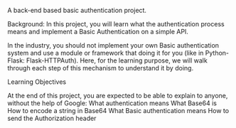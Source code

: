 A back-end based basic authentication project.

Background:
In this project, you will learn what the authentication process means and implement a Basic Authentication on a simple API.

In the industry, you should not implement your own Basic authentication system and use a module or framework that doing it for you (like in Python-Flask: Flask-HTTPAuth). Here, for the learning purpose, we will walk through each step of this mechanism to understand it by doing.

Learning Objectives

At the end of this project, you are expected to be able to explain to anyone, without the help of Google:
    What authentication means
    What Base64 is
    How to encode a string in Base64
    What Basic authentication means
    How to send the Authorization header

